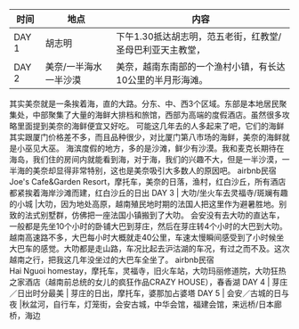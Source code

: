  时间 | 地点 | 内容
 --- | --- | ---
DAY 1 | 胡志明 | 下午1.30抵达胡志明，范五老街，红教堂/圣母巴利亚天主教堂，
DAY 2 | 美奈/一半海水一半沙漠 | 美奈，越南东南部的一个渔村小镇，有长达10公里的半月形海滩。
其实美奈就是一条挨着海，直的大路。分东、中、西3个区域。东部是本地居民聚集处，中部聚集了大量的海鲜大排档和旅馆，西部为高端的度假酒店。虽然很多攻略里面提到美奈的海鲜便宜又好吃。
可能这几年去的人多起来了吧，它们的海鲜其实跟厦门价格差不多，而且品种很少，对比厦门第八市场的海鲜，美奈的海鲜就是小巫见大巫。
海滨度假的地方，多的是沙滩，鲜少有沙漠。我和麦克长期待在海岛，我们住的房间内就能看到海，对于海，我们的兴趣不大，但是一半沙漠，一半海的美奈却显得非常特别，这也是美奈吸引大多数人的原因吧。
airbnb民宿Joe's Cafe&Garden Resort，摩托车，美奈的日落，渔村，红白沙丘，所有酒店都紧挨着海岸沙滩而建，红白沙丘的日出
DAY 3 | 大叻/坐火车去灵福寺/斑斓有趣的小城 |大叻，因为地处高原，越南殖民地时期的法国人把这里作为避暑胜地。别致的法式别墅群，仿佛把一座法国小镇搬到了大叻。
会安没有去大叻的直达车，一般都是先坐10个小时的卧铺大巴到芽庄，然后在芽庄转4个小时的大巴到大叻。越南高速路不多，大巴每小时大概就走40公里，车速太慢瞬间感受到了小时候坐大巴车的感觉。大叻都是走山路，车况比起去沪沽湖的车况，有过之而不及。这次越南之行，把我这几年没坐过的大巴车全坐了。
airbnb民宿Hai Nguoi homestay，摩托车，灵福寺，旧火车站，大叻玛丽修道院，大叻狂热之家酒店（越南前总统的女儿的疯狂作品CRAZY HOUSE），春香湖
DAY 4 | 芽庄／日出时分最美 | 芽庄的日出，摩托车，婆那加占婆塔
DAY 5 | 会安／古城的日与夜 |秋盆河，自行车，灯笼街，会安古城，中华会馆，福建会馆，来远桥/日本廊桥，海边


